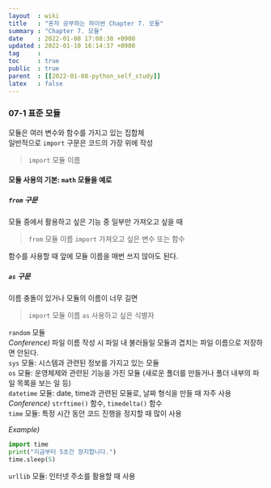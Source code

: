 ```yaml
---
layout  : wiki
title   : "혼자 공부하는 파이썬 Chapter 7. 모듈"
summary : "Chapter 7. 모듈"
date    : 2022-01-08 17:08:30 +0900
updated : 2022-01-10 16:14:37 +0900
tag     : 
toc     : true
public  : true
parent  : [[2022-01-08-python_self_study]]
latex   : false
---
```


### 07-1 표준 모듈

모듈은 여러 변수와 함수를 가지고 있는 집합체  
일반적으로 `import` 구문은 코드의 가장 위에 작성  
> `import` 모듈 이름

#### 모듈 사용의 기본: `math` 모듈을 예로

##### `from` 구문

모듈 중에서 활용하고 싶은 기능 중 일부만 가져오고 싶을 때  
> `from` 모듈 이름 `import` 가져오고 싶은 변수 또는 함수

함수를 사용할 때 앞에 모듈 이름을 매번 쓰지 않아도 된다.  

##### `as` 구문

이름 충돌이 있거나 모듈의 이름이 너무 길면  
> `import` 모듈 이름 `as` 사용하고 싶은 식별자

`random` 모듈  
*Conference)* 파일 이름 작성 시 파일 내 불러들일 모듈과 겹치는 파일 이름으로 저장하면 안된다.  
`sys` 모듈: 시스템과 관련된 정보를 가지고 있는 모듈  
`os` 모듈: 운영체제와 관련된 기능을 가진 모듈 (새로운 폴더를 만들거나 폴더 내부의 파일 목록을 보는 일 등)  
`datetime` 모듈: date, time과 관련된 모듈로, 날짜 형식을 만들 때 자주 사용  
*Conference)* `strftime()` 함수, `timedelta()` 함수  
`time` 모듈: 특정 시간 동안 코드 진행을 정지할 때 많이 사용  

*Example)*  

```python
import time
print("지금부터 5초간 정지합니다.")
time.sleep(5)
```

`urllib` 모듈: 인터넷 주소를 활용할 때 사용  
 
